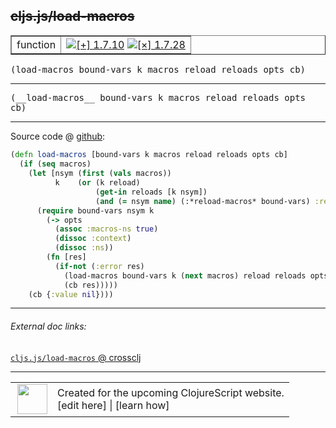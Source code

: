 ## ~~cljs.js/load-macros~~



 <table border="1">
<tr>
<td>function</td>
<td><a href="https://github.com/cljsinfo/cljs-api-docs/tree/1.7.10"><img valign="middle" alt="[+] 1.7.10" title="Added in 1.7.10" src="https://img.shields.io/badge/+-1.7.10-lightgrey.svg"></a> <a href="https://github.com/cljsinfo/cljs-api-docs/tree/1.7.28"><img valign="middle" alt="[×] 1.7.28" title="Removed in 1.7.28" src="https://img.shields.io/badge/×-1.7.28-red.svg"></a> </td>
</tr>
</table>

<samp>(load-macros bound-vars k macros reload reloads opts cb)</samp><br>

---

 <samp>
(__load-macros__ bound-vars k macros reload reloads opts cb)<br>
</samp>

---







Source code @ [github]():

```clj
(defn load-macros [bound-vars k macros reload reloads opts cb]
  (if (seq macros)
    (let [nsym (first (vals macros))
          k    (or (k reload)
                   (get-in reloads [k nsym])
                   (and (= nsym name) (:*reload-macros* bound-vars) :reload))]
      (require bound-vars nsym k
        (-> opts
          (assoc :macros-ns true)
          (dissoc :context)
          (dissoc :ns))
        (fn [res]
          (if-not (:error res)
            (load-macros bound-vars k (next macros) reload reloads opts cb)
            (cb res)))))
    (cb {:value nil})))
```

<!--
Repo - tag - source tree - lines:

 <pre>

</pre>

-->

---



###### External doc links:

[`cljs.js/load-macros` @ crossclj](http://crossclj.info/fun/cljs.js.cljs/load-macros.html)<br>

---

 <table>
<tr><td>
<img valign="middle" align="right" width="48px" src="http://i.imgur.com/Hi20huC.png">
</td><td>
Created for the upcoming ClojureScript website.<br>
[edit here] | [learn how]
</td></tr></table>

[edit here]:https://github.com/cljsinfo/cljs-api-docs/blob/master/cljsdoc/cljs.js/load-macros.cljsdoc
[learn how]:https://github.com/cljsinfo/cljs-api-docs/wiki/cljsdoc-files

<!--

This information was too distracting to show to readers, but I'll leave it
commented here since it is helpful to:

- pretty-print the data used to generate this document
- and show how to retrieve that data



The API data for this symbol:

```clj
{:ns "cljs.js",
 :name "load-macros",
 :signature ["[bound-vars k macros reload reloads opts cb]"],
 :history [["+" "1.7.10"] ["-" "1.7.28"]],
 :type "function",
 :full-name-encode "cljs.js/load-macros",
 :source {:code "(defn load-macros [bound-vars k macros reload reloads opts cb]\n  (if (seq macros)\n    (let [nsym (first (vals macros))\n          k    (or (k reload)\n                   (get-in reloads [k nsym])\n                   (and (= nsym name) (:*reload-macros* bound-vars) :reload))]\n      (require bound-vars nsym k\n        (-> opts\n          (assoc :macros-ns true)\n          (dissoc :context)\n          (dissoc :ns))\n        (fn [res]\n          (if-not (:error res)\n            (load-macros bound-vars k (next macros) reload reloads opts cb)\n            (cb res)))))\n    (cb {:value nil})))",
          :title "Source code",
          :repo "clojurescript",
          :tag "r1.7.10",
          :filename "src/main/cljs/cljs/js.cljs",
          :lines [300 315]},
 :usage ["(load-macros bound-vars k macros reload reloads opts cb)"],
 :full-name "cljs.js/load-macros",
 :removed {:in "1.7.28", :last-seen "1.7.10"}}

```

Retrieve the API data for this symbol:

```clj
;; from Clojure REPL
(require '[clojure.edn :as edn])
(-> (slurp "https://raw.githubusercontent.com/cljsinfo/cljs-api-docs/catalog/cljs-api.edn")
    (edn/read-string)
    (get-in [:symbols "cljs.js/load-macros"]))
```

-->
